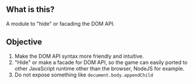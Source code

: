 ## What is this?

A module to "hide" or facading the DOM API.

## Objective

1. Make the DOM API syntax more friendly and intuitive.
2. "Hide" or make a facade for DOM API, so the game can easily ported to other JavaScript runtime other than the browser, NodeJS for example.
3. Do not expose something like `document.body.appendChild`